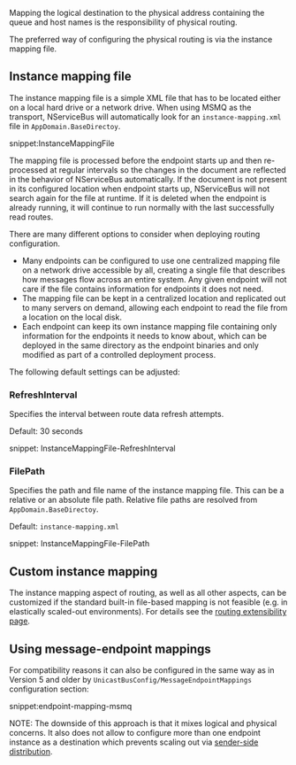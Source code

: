 Mapping the logical destination to the physical address containing the queue and host names is the responsibility of physical routing. 

The preferred way of configuring the physical routing is via the instance mapping file.


## Instance mapping file

The instance mapping file is a simple XML file that has to be located either on a local hard drive or a network drive. When using MSMQ as the transport, NServiceBus will automatically look for an `instance-mapping.xml` file in `AppDomain.BaseDirectoy`.

snippet:InstanceMappingFile

The mapping file is processed before the endpoint starts up and then re-processed at regular intervals so the changes in the document are reflected in the behavior of NServiceBus automatically. If the document is not present in its configured location when endpoint starts up, NServiceBus will not search again for the file at runtime. If it is deleted when the endpoint is already running, it will continue to run normally with the last successfully read routes.

There are many different options to consider when deploying routing configuration.

 * Many endpoints can be configured to use one centralized mapping file on a network drive accessible by all, creating a single file that describes how messages flow across an entire system. Any given endpoint will not care if the file contains information for endpoints it does not need.
 * The mapping file can be kept in a centralized location and replicated out to many servers on demand, allowing each endpoint to read the file from a location on the local disk.
 * Each endpoint can keep its own instance mapping file containing only information for the endpoints it needs to know about, which can be deployed in the same directory as the endpoint binaries and only modified as part of a controlled deployment process.

The following default settings can be adjusted:
 
 
### RefreshInterval

Specifies the interval between route data refresh attempts.

Default: 30 seconds

snippet: InstanceMappingFile-RefreshInterval


### FilePath

Specifies the path and file name of the instance mapping file. This can be a relative or an absolute file path. Relative file paths are resolved from `AppDomain.BaseDirectoy`.

Default: `instance-mapping.xml`

snippet: InstanceMappingFile-FilePath


## Custom instance mapping

The instance mapping aspect of routing, as well as all other aspects, can be customized if the standard built-in file-based mapping is not feasible (e.g. in elastically scaled-out environments). For details see the [routing extensibility page](/nservicebus/messaging/routing-extensibility.md).


## Using message-endpoint mappings

For compatibility reasons it can also be configured in the same way as in Version 5 and older by `UnicastBusConfig/MessageEndpointMappings` configuration section:

snippet:endpoint-mapping-msmq

NOTE: The downside of this approach is that it mixes logical and physical concerns. It also does not allow to configure more than one endpoint instance as a destination which prevents scaling out via [sender-side distribution](/nservicebus/msmq/scalability-and-ha/sender-side-distribution.md).
